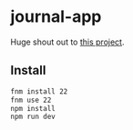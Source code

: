 # journal-app

Huge shout out to [this project](https://codesandbox.io/p/sandbox/markdown-editor-with-katex-qlww9).

## Install

```bash
fnm install 22
fnm use 22
npm install
npm run dev
```